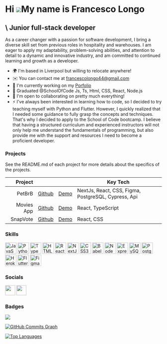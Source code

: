 Hi ![](https://user-images.githubusercontent.com/18350557/176309783-0785949b-9127-417c-8b55-ab5a4333674e.gif)My name is Francesco Longo
=======================================================================================================================================

\ Junior full-stack developer
------------------------------
As a career changer with a passion for software development, I bring a diverse skill set from previous roles in hospitality and warehouses. I am eager to apply my adaptability, problem-solving abilities, and attention to detail to a dynamic and innovative industry, and am committed to continued learning and growth as a developer.

* 🌍  I'm based in Liverpool but willing to relocate anywhere! 
* ✉️  You can contact me at [francescolongo44@gmail.com](mailto:francescolongo44@gmail.com)
* 🚀  I'm currently working on my [Porfolio](https://francesco-longo.vercel.app/)
* 🧠  Graduated @SchoolOfCode Js, Ts, Html, CSS, React, Node.js
* 🤝  I'm open to collaborating on pretty much everything!
* ⚡  I've always been interested in learning how to code, so I decided to try teaching myself with Python and Flutter. However, I quickly realized that I needed some guidance to fully grasp the concepts and techniques. That's why I decided to apply to the School of Code bootcamp. I believe that having a structured curriculum and experienced instructors will not only help me understand the fundamentals of programming, but also provide me with the support and resources I need to become a proficient developer.

### Projects
<p>
See the README.md of each project for more details about the specifics of the projects.
</p>

<div>

|               Project |                                                            |                                                          | Key Tech                 |
| --------------------: | ---------------------------------------------------------- | -------------------------------------------------------- | -------------------- |
| PetBrB | [Github](https://github.com/SchoolOfCode/bc13_final-project_front-end-refactor) | [Demo](https://petbrb.vercel.app/) | NextJs, React, CSS, Figma, PostgreSQL, Cypress, Api    |
|          Movies App | [Github](https://github.com/francesco44Hello/dario-atobit-movie)        | [Demo](https://atomovies.vercel.app/)         | React, TypeScript    |
|          SnapVote | [Github](https://github.com/francesco44Hello/snap_vote)        | [Demo](https://snap-vote.netlify.app/)         | React, CSS     |



</div>

### Skills

<p align="left">
<a href="https://developer.mozilla.org/en-US/docs/Web/JavaScript" target="_blank" rel="noreferrer"><img src="https://raw.githubusercontent.com/danielcranney/readme-generator/main/public/icons/skills/javascript-colored.svg" width="36" height="36" alt="JavaScript" /></a>
<a href="https://www.python.org/" target="_blank" rel="noreferrer"><img src="https://raw.githubusercontent.com/danielcranney/readme-generator/main/public/icons/skills/python-colored.svg" width="36" height="36" alt="Python" /></a>
<a href="https://www.typescriptlang.org/" target="_blank" rel="noreferrer"><img src="https://raw.githubusercontent.com/danielcranney/readme-generator/main/public/icons/skills/typescript-colored.svg" width="36" height="36" alt="TypeScript" /></a>
<a href="https://developer.mozilla.org/en-US/docs/Glossary/HTML5" target="_blank" rel="noreferrer"><img src="https://raw.githubusercontent.com/danielcranney/readme-generator/main/public/icons/skills/html5-colored.svg" width="36" height="36" alt="HTML5" /></a>
<a href="https://reactjs.org/" target="_blank" rel="noreferrer"><img src="https://raw.githubusercontent.com/danielcranney/readme-generator/main/public/icons/skills/react-colored.svg" width="36" height="36" alt="React" /></a>
<a href="https://nextjs.org/docs" target="_blank" rel="noreferrer"><img src="https://raw.githubusercontent.com/danielcranney/readme-generator/main/public/icons/skills/nextjs-colored.svg" width="36" height="36" alt="NextJs" /></a>
<a href="https://www.w3.org/TR/CSS/#css" target="_blank" rel="noreferrer"><img src="https://raw.githubusercontent.com/danielcranney/readme-generator/main/public/icons/skills/css3-colored.svg" width="36" height="36" alt="CSS3" /></a>
<a href="https://babeljs.io/" target="_blank" rel="noreferrer"><img src="https://raw.githubusercontent.com/danielcranney/readme-generator/main/public/icons/skills/babel-colored.svg" width="36" height="36" alt="Babel" /></a>
<a href="https://nodejs.org/en/" target="_blank" rel="noreferrer"><img src="https://raw.githubusercontent.com/danielcranney/readme-generator/main/public/icons/skills/nodejs-colored.svg" width="36" height="36" alt="NodeJS" /></a>
<a href="https://expressjs.com/" target="_blank" rel="noreferrer"><img src="https://raw.githubusercontent.com/danielcranney/readme-generator/main/public/icons/skills/express-colored.svg" width="36" height="36" alt="Express" /></a>
<a href="https://www.mysql.com/" target="_blank" rel="noreferrer"><img src="https://raw.githubusercontent.com/danielcranney/readme-generator/main/public/icons/skills/mysql-colored.svg" width="36" height="36" alt="MySQL" /></a>
<a href="https://www.postgresql.org/" target="_blank" rel="noreferrer"><img src="https://raw.githubusercontent.com/danielcranney/readme-generator/main/public/icons/skills/postgresql-colored.svg" width="36" height="36" alt="PostgreSQL" /></a>
<a href="https://www.heroku.com/" target="_blank" rel="noreferrer"><img src="https://raw.githubusercontent.com/danielcranney/readme-generator/main/public/icons/skills/heroku-colored.svg" width="36" height="36" alt="Heroku" /></a>
<a href="https://flutter.dev/" target="_blank" rel="noreferrer"><img src="https://raw.githubusercontent.com/danielcranney/readme-generator/main/public/icons/skills/flutter-colored.svg" width="36" height="36" alt="Flutter" /></a>
<a href="https://www.figma.com/" target="_blank" rel="noreferrer"><img src="https://raw.githubusercontent.com/danielcranney/readme-generator/main/public/icons/skills/figma-colored.svg" width="36" height="36" alt="Figma" /></a>
</p>

### Socials
<p align="left"> <a href="https://www.github.com/francesco44Hello" target="_blank" rel="noreferrer"><img src="https://raw.githubusercontent.com/danielcranney/readme-generator/main/public/icons/socials/github.svg" width="32" height="32" /></a> <a href="https://www.linkedin.com/in/francesco-longo-27225096/" target="_blank" rel="noreferrer"><img src="https://raw.githubusercontent.com/danielcranney/readme-generator/main/public/icons/socials/linkedin.svg" width="32" height="32" /></a></p>


### Badges
<a href="http://www.github.com/francesco44Hello"><img src="https://github-readme-streak-stats.herokuapp.com/?user=francesco44Hello&stroke=ffffff&background=1c1917&ring=0891b2&fire=0891b2&currStreakNum=ffffff&currStreakLabel=0891b2&sideNums=ffffff&sideLabels=ffffff&dates=ffffff&hide_border=true" /></a>

<a href="http://www.github.com/francesco44Hello"><img src="https://github-readme-activity-graph.cyclic.app/graph?username=francesco44Hello&bg_color=1c1917&color=ffffff&line=0891b2&point=ffffff&area_color=1c1917&area=true&hide_border=true&custom_title=GitHub%20Commits%20Graph" alt="GitHub Commits Graph" /></a>

<a href="https://github.com/francesco44Hello" align="left"><img src="https://github-readme-stats.vercel.app/api/top-langs/?username=francesco44Hello&langs_count=10&title_color=0891b2&text_color=ffffff&icon_color=0891b2&bg_color=1c1917&hide_border=true&locale=en&custom_title=Top%20%Languages" alt="Top Languages" /></a>
                      
